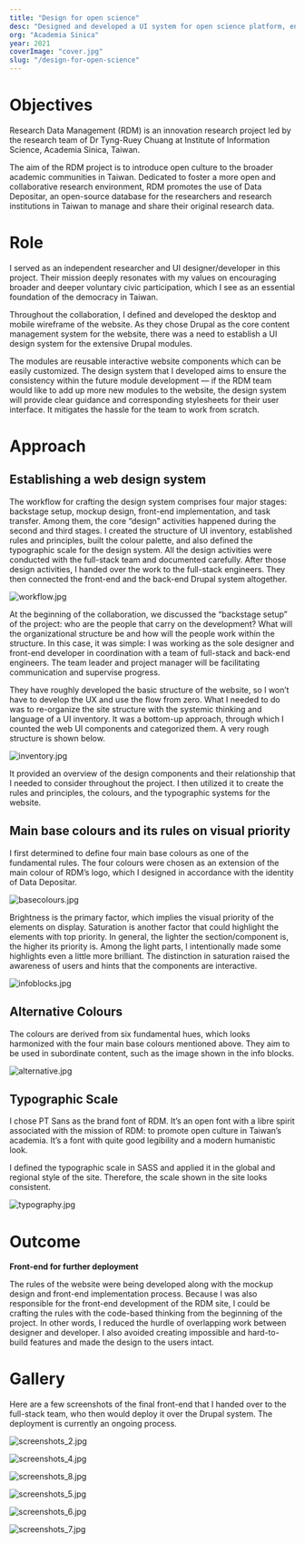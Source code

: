 ```yaml
---
title: "Design for open science"
desc: "Designed and developed a UI system for open science platform, ensuring consistency and scalability. Collaboratively brings design thinking to a more open research infrastructure."
org: "Academia Sinica"
year: 2021
coverImage: "cover.jpg"
slug: "/design-for-open-science"
---
```


# Objectives

Research Data Management (RDM) is an innovation research project led by the research team of Dr Tyng-Ruey Chuang at Institute of Information Science, Academia Sinica, Taiwan.

The aim of the RDM project is to introduce open culture to the broader academic communities in Taiwan. Dedicated to foster a more open and collaborative research environment, RDM promotes the use of Data Depositar, an open-source database for the researchers and research institutions in Taiwan to manage and share their original research data.

# Role

I served as an independent researcher and UI designer/developer in this project. Their mission deeply resonates with my values on encouraging broader and deeper voluntary civic participation, which I see as an essential foundation of the democracy in Taiwan.

Throughout the collaboration, I defined and developed the desktop and mobile wireframe of the website. As they chose Drupal as the core content management system for the website, there was a need to establish a UI design system for the extensive Drupal modules.

The modules are reusable interactive website components which can be easily customized. The design system that I developed aims to ensure the consistency within the future module development — if the RDM team would like to add up more new modules to the website, the design system will provide clear guidance and corresponding stylesheets for their user interface. It mitigates the hassle for the team to work from scratch.

# Approach

## Establishing a web design system

The workflow for crafting the design system comprises four major stages: backstage setup, mockup design, front-end implementation, and task transfer. Among them, the core “design” activities happened during the second and third stages. I created the structure of UI inventory, established rules and principles, built the colour palette, and also defined the typographic scale for the design system. All the design activities were conducted with the full-stack team and documented carefully. After those design activities, I handed over the work to the full-stack engineers. They then connected the front-end and the back-end Drupal system altogether.

![workflow.jpg](./workflow.jpg)

At the beginning of the collaboration, we discussed the “backstage setup” of the project: who are the people that carry on the development? What will the organizational structure be and how will the people work within the structure. In this case, it was simple: I was working as the sole designer and front-end developer in coordination with a team of full-stack and back-end engineers. The team leader and project manager will be facilitating communication and supervise progress.

They have roughly developed the basic structure of the website, so I won’t have to develop the UX and use the flow from zero. What I needed to do was to re-organize the site structure with the systemic thinking and language of a UI inventory. It was a bottom-up approach, through which I counted the web UI components and categorized them. A very rough structure is shown below.

![inventory.jpg](./inventory.jpg)

It provided an overview of the design components and their relationship that I needed to consider throughout the project. I then utilized it to create the rules and principles, the colours, and the typographic systems for the website.

## Main base colours and its rules on visual priority

I first determined to define four main base colours as one of the fundamental rules. The four colours were chosen as an extension of the main colour of RDM’s logo, which I designed in accordance with the identity of Data Depositar.

![basecolours.jpg](./basecolours.jpg)

Brightness is the primary factor, which implies the visual priority of the elements on display. Saturation is another factor that could highlight the elements with top priority. In general, the lighter the section/component is, the higher its priority is. Among the light parts, I intentionally made some highlights even a little more brilliant. The distinction in saturation raised the awareness of users and hints that the components are interactive.

![infoblocks.jpg](./infoblocks.jpg)

## Alternative Colours

The colours are derived from six fundamental hues, which looks harmonized with the four main base colours mentioned above. They aim to be used in subordinate content, such as the image shown in the info blocks.

![alternative.jpg](./alternative.jpg)

## Typographic Scale

I chose PT Sans as the brand font of RDM. It’s an open font with a libre spirit associated with the mission of RDM: to promote open culture in Taiwan’s academia. It’s a font with quite good legibility and a modern humanistic look.

I defined the typographic scale in SASS and applied it in the global and regional style of the site. Therefore, the scale shown in the site looks consistent.

![typography.jpg](./typography.jpg)

# Outcome

**Front-end for further deployment**

The rules of the website were being developed along with the mockup design and front-end implementation process. Because I was also responsible for the front-end development of the RDM site, I could be crafting the rules with the code-based thinking from the beginning of the project. In other words, I reduced the hurdle of overlapping work between designer and developer. I also avoided creating impossible and hard-to-build features and made the design to the users intact.

# Gallery

Here are a few screenshots of the final front-end that I handed over to the full-stack team, who then would deploy it over the Drupal system. The deployment is currently an ongoing process.

![screenshots_2.jpg](./screenshots_2.jpg)

![screenshots_4.jpg](./screenshots_4.jpg)

![screenshots_8.jpg](./screenshots_8.jpg)

![screenshots_5.jpg](./screenshots_5.jpg)

![screenshots_6.jpg](./screenshots_6.jpg)

![screenshots_7.jpg](./screenshots_7.jpg)